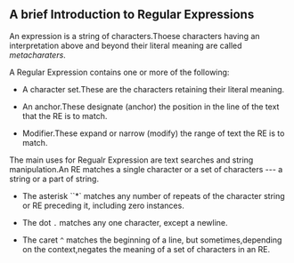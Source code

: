 ## A brief Introduction to Regular Expressions

An expression is a string of characters.Thoese characters having an interpretation above and beyond their literal meaning are called *metacharaters*.

A Regular Expression contains one or more of the following:

- A character set.These are the characters retaining their literal meaning.

- An anchor.These designate (anchor) the position in the line of the text that the RE is to match.

- Modifier.These expand or narrow (modify) the range of text the RE is to match.

The main uses for Regualr Expression are text searches and string manipulation.An RE matches a single character or a set of characters --- a  string or a part of string.

- The asterisk ``*` matches any number of repeats of the character string or RE preceding it, including zero instances.

- The dot `.` matches any one character, except a newline.

- The caret `^` matches the beginning of a line, but sometimes,depending on the context,negates the meaning of a set of characters in an RE.